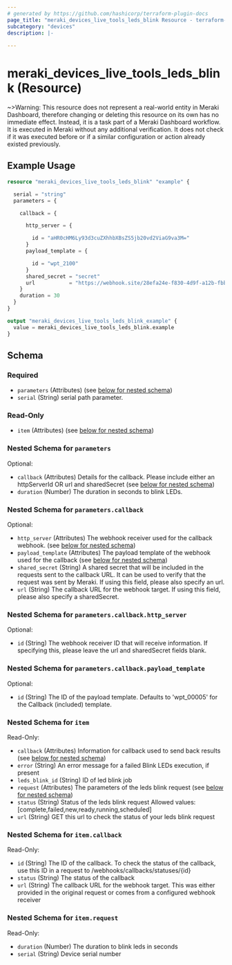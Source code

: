 ```yaml
---
# generated by https://github.com/hashicorp/terraform-plugin-docs
page_title: "meraki_devices_live_tools_leds_blink Resource - terraform-provider-meraki"
subcategory: "devices"
description: |-
  
---
```


# meraki_devices_live_tools_leds_blink (Resource)



~>Warning: This resource does not represent a real-world entity in Meraki Dashboard, therefore changing or deleting this resource on its own has no immediate effect. Instead, it is a task part of a Meraki Dashboard workflow. It is executed in Meraki without any additional verification. It does not check if it was executed before or if a similar configuration or action 
already existed previously.


## Example Usage

```terraform
resource "meraki_devices_live_tools_leds_blink" "example" {

  serial = "string"
  parameters = {

    callback = {

      http_server = {

        id = "aHR0cHM6Ly93d3cuZXhhbXBsZS5jb20vd2ViaG9va3M="
      }
      payload_template = {

        id = "wpt_2100"
      }
      shared_secret = "secret"
      url           = "https://webhook.site/28efa24e-f830-4d9f-a12b-fbb9e5035031"
    }
    duration = 30
  }
}

output "meraki_devices_live_tools_leds_blink_example" {
  value = meraki_devices_live_tools_leds_blink.example
}
```

<!-- schema generated by tfplugindocs -->
## Schema

### Required

- `parameters` (Attributes) (see [below for nested schema](#nestedatt--parameters))
- `serial` (String) serial path parameter.

### Read-Only

- `item` (Attributes) (see [below for nested schema](#nestedatt--item))

<a id="nestedatt--parameters"></a>
### Nested Schema for `parameters`

Optional:

- `callback` (Attributes) Details for the callback. Please include either an httpServerId OR url and sharedSecret (see [below for nested schema](#nestedatt--parameters--callback))
- `duration` (Number) The duration in seconds to blink LEDs.

<a id="nestedatt--parameters--callback"></a>
### Nested Schema for `parameters.callback`

Optional:

- `http_server` (Attributes) The webhook receiver used for the callback webhook. (see [below for nested schema](#nestedatt--parameters--callback--http_server))
- `payload_template` (Attributes) The payload template of the webhook used for the callback (see [below for nested schema](#nestedatt--parameters--callback--payload_template))
- `shared_secret` (String) A shared secret that will be included in the requests sent to the callback URL. It can be used to verify that the request was sent by Meraki. If using this field, please also specify an url.
- `url` (String) The callback URL for the webhook target. If using this field, please also specify a sharedSecret.

<a id="nestedatt--parameters--callback--http_server"></a>
### Nested Schema for `parameters.callback.http_server`

Optional:

- `id` (String) The webhook receiver ID that will receive information. If specifying this, please leave the url and sharedSecret fields blank.


<a id="nestedatt--parameters--callback--payload_template"></a>
### Nested Schema for `parameters.callback.payload_template`

Optional:

- `id` (String) The ID of the payload template. Defaults to 'wpt_00005' for the Callback (included) template.




<a id="nestedatt--item"></a>
### Nested Schema for `item`

Read-Only:

- `callback` (Attributes) Information for callback used to send back results (see [below for nested schema](#nestedatt--item--callback))
- `error` (String) An error message for a failed Blink LEDs execution, if present
- `leds_blink_id` (String) ID of led blink job
- `request` (Attributes) The parameters of the leds blink request (see [below for nested schema](#nestedatt--item--request))
- `status` (String) Status of the leds blink request
                                          Allowed values: [complete,failed,new,ready,running,scheduled]
- `url` (String) GET this url to check the status of your leds blink request

<a id="nestedatt--item--callback"></a>
### Nested Schema for `item.callback`

Read-Only:

- `id` (String) The ID of the callback. To check the status of the callback, use this ID in a request to /webhooks/callbacks/statuses/{id}
- `status` (String) The status of the callback
- `url` (String) The callback URL for the webhook target. This was either provided in the original request or comes from a configured webhook receiver


<a id="nestedatt--item--request"></a>
### Nested Schema for `item.request`

Read-Only:

- `duration` (Number) The duration to blink leds in seconds
- `serial` (String) Device serial number
